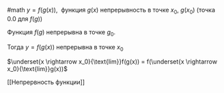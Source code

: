 #math 
$y = f(g(x))$,  функция $g(x)$ непрерывность в точке $x_0$, $g(x_0)$ (точка $0.0$ для $f(g)$)

Функция $f(g)$ непрерывна в точке $g_0$.

Тогда $y = f(g(x))$ непрерывна в точке $x_0$

$\underset{x \rightarrow x_0}{\text{lim}}f(g(x)) = f(\underset{x \rightarrow x_0}{\text{lim}}g(x))$

[[Непрервность функции]]